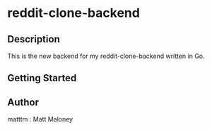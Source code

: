 # reddit-clone-backend

## Description

This is the new backend for my reddit-clone-backend written in Go.

## Getting Started

## Author

matttm : Matt Maloney
